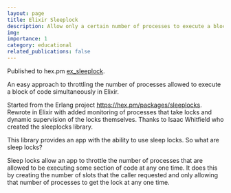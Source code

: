 ```yaml
---
layout: page
title: Elixir Sleeplock
description: Allow only a certain number of processes to execute a block of code at one time
img:
importance: 1
category: educational
related_publications: false
---
```


Published to hex.pm [ex_sleeplock](https://hex.pm/packages/ex_sleeplock).

An easy approach to throttling the number of processes allowed to execute a block of code simultaneously in Elixir.

Started from the Erlang project https://hex.pm/packages/sleeplocks. Rewrote in Elixir with added monitoring of processes that take locks and dynamic supervision of the locks themselves. Thanks to Isaac Whitfield who created the sleeplocks library.

This library provides an app with the ability to use sleep locks. So what are sleep locks?

Sleep locks allow an app to throttle the number of processes that are allowed to be executing some section of code at any one time. It does this by creating the number of slots that the caller requested and only allowing that number of processes to get the lock at any one time.
